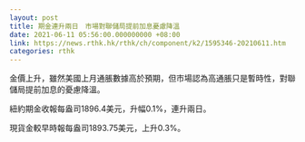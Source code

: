 ```yaml
---
layout: post
title: 期金連升兩日　市場對聯儲局提前加息憂慮降溫
date: 2021-06-11 05:56:00.000000000 +08:00
link: https://news.rthk.hk/rthk/ch/component/k2/1595346-20210611.htm
categories: rthk
---
```


金價上升，雖然美國上月通脹數據高於預期，但市場認為高通脹只是暫時性，對聯儲局提前加息的憂慮降溫。

紐約期金收報每盎司1896.4美元，升幅0.1%，連升兩日。

現貨金較早時報每盎司1893.75美元，上升0.3%。
